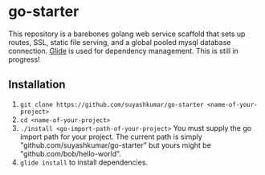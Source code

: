 # go-starter

This repository is a barebones golang web service scaffold that sets up routes, SSL, static file serving, and a global pooled mysql database connection. [Glide](https://github.com/Masterminds/glide) is used for dependency management. This is still in progress!

## Installation
1. `git clone https://github.com/suyashkumar/go-starter <name-of-your-project>`
2. `cd <name-of-your-project>`
3. `./install <go-import-path-of-your-project>` You must supply the go import path for your project. The current path is simply "github.com/suyashkumar/go-starter" but yours might be "github.com/bob/hello-world". 
4. `glide install` to install dependencies.
